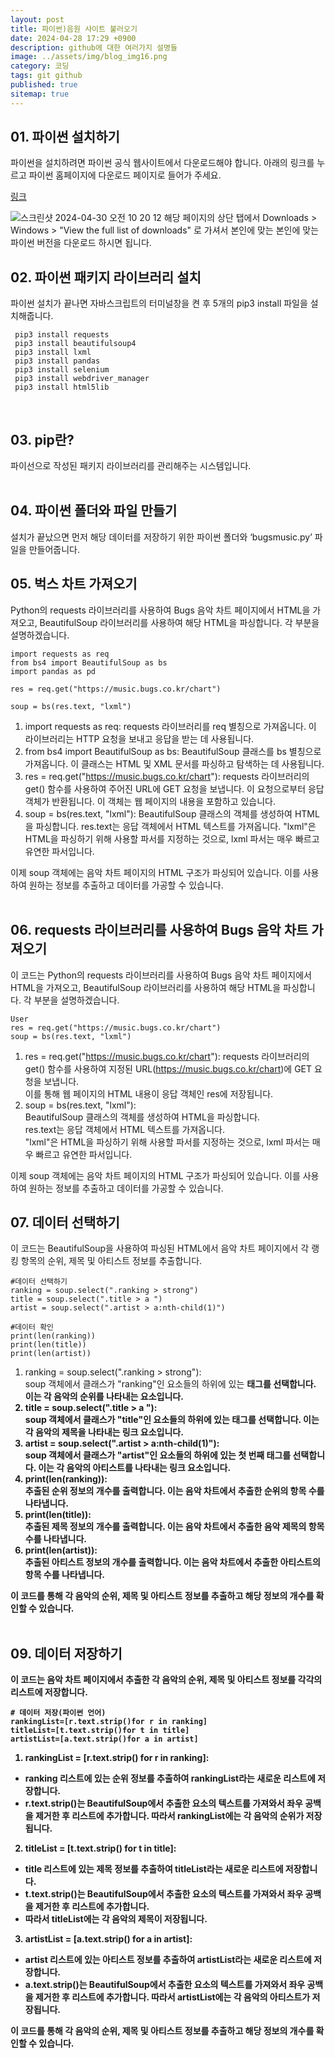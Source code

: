 ```yaml
---
layout: post
title: 파이썬)음원 사이트 불러오기
date: 2024-04-28 17:29 +0900
description: github에 대한 여러가지 설명들
image: ../assets/img/blog_img16.png
category: 코딩
tags: git github
published: true
sitemap: true
---
```

## 01. 파이썬 설치하기
파이썬을 설치하려면 파이썬 공식 웹사이트에서 다운로드해야 합니다. 아래의 링크를 누르고 파이썬 홈페이지에 다운로드 페이지로 들어가 주세요. 

 [링크](https://www.python.org/downloads/)

![스크린샷 2024-04-30 오전 10 20 12](https://github.com/parksohyunnn/parksohyunnn.github.io/assets/164127801/9844f2f2-f0e2-4259-b10c-e0f4c2776bf8)
해당 페이지의 상단 탭에서 Downloads > Windows > "View the full list of downloads" 로 가셔서 본인에 맞는 본인에 맞는 파이썬 버전을 다운로드 하시면 됩니다. 
<br>   

## 02. 파이썬 패키지 라이브러리 설치  
파이썬 설치가 끝나면 자바스크립트의 터미널창을 켠 후 5개의 pip3 install 파일을 설치해줍니다.

````
 pip3 install requests
 pip3 install beautifulsoup4
 pip3 install lxml
 pip3 install pandas
 pip3 install selenium
 pip3 install webdriver_manager
 pip3 install html5lib
````
<br>   

## 03. pip란?   
파이선으로 작성된 패키지 라이브러리를 관리해주는 시스템입니다.   
<br> 

## 04. 파이썬 폴더와 파일 만들기
설치가 끝났으면 먼저 해당 데이터를 저장하기 위한 파이썬 폴더와 ‘bugsmusic.py’ 파일을 만들어줍니다.
<br>   

## 05. 벅스 차트 가져오기   
Python의 requests 라이브러리를 사용하여 Bugs 음악 차트 페이지에서 HTML을 가져오고, BeautifulSoup 라이브러리를 사용하여 해당 HTML을 파싱합니다. 각 부분을 설명하겠습니다.

````
import requests as req
from bs4 import BeautifulSoup as bs
import pandas as pd

res = req.get("https://music.bugs.co.kr/chart")

soup = bs(res.text, "lxml")
````
1. import requests as req:
requests 라이브러리를 req 별칭으로 가져옵니다. 이 라이브러리는 HTTP 요청을 보내고 응답을 받는 데 사용됩니다.
2. from bs4 import BeautifulSoup as bs:
BeautifulSoup 클래스를 bs 별칭으로 가져옵니다. 이 클래스는 HTML 및 XML 문서를 파싱하고 탐색하는 데 사용됩니다.
3. res = req.get("https://music.bugs.co.kr/chart"):
requests 라이브러리의 get() 함수를 사용하여 주어진 URL에 GET 요청을 보냅니다. 이 요청으로부터 응답 객체가 반환됩니다. 이 객체는 웹 페이지의 내용을 포함하고 있습니다.
4. soup = bs(res.text, "lxml"):
BeautifulSoup 클래스의 객체를 생성하여 HTML을 파싱합니다. res.text는 응답 객체에서 HTML 텍스트를 가져옵니다. "lxml"은 HTML을 파싱하기 위해 사용할 파서를 지정하는 것으로, lxml 파서는 매우 빠르고 유연한 파서입니다.   

이제 soup 객체에는 음악 차트 페이지의 HTML 구조가 파싱되어 있습니다. 이를 사용하여 원하는 정보를 추출하고 데이터를 가공할 수 있습니다.   
<br>  

## 06. requests 라이브러리를 사용하여 Bugs 음악 차트 가져오기   
이 코드는 Python의 requests 라이브러리를 사용하여 Bugs 음악 차트 페이지에서 HTML을 가져오고, BeautifulSoup 라이브러리를 사용하여 해당 HTML을 파싱합니다. 각 부분을 설명하겠습니다.

````
User
res = req.get("https://music.bugs.co.kr/chart")
soup = bs(res.text, "lxml")
````
1. res = req.get("https://music.bugs.co.kr/chart"):
requests 라이브러리의 get() 함수를 사용하여 지정된 URL(https://music.bugs.co.kr/chart)에 GET 요청을 보냅니다.   
이를 통해 웹 페이지의 HTML 내용이 응답 객체인 res에 저장됩니다.   
2. soup = bs(res.text, "lxml"):  
BeautifulSoup 클래스의 객체를 생성하여 HTML을 파싱합니다.  
res.text는 응답 객체에서 HTML 텍스트를 가져옵니다.  
"lxml"은 HTML을 파싱하기 위해 사용할 파서를 지정하는 것으로, lxml 파서는 매우 빠르고 유연한 파서입니다.   

이제 soup 객체에는 음악 차트 페이지의 HTML 구조가 파싱되어 있습니다. 이를 사용하여 원하는 정보를 추출하고 데이터를 가공할 수 있습니다.
<br>  

## 07. 데이터 선택하기   
이 코드는 BeautifulSoup을 사용하여 파싱된 HTML에서 음악 차트 페이지에서 각 랭킹 항목의 순위, 제목 및 아티스트 정보를 추출합니다.

````
#데이터 선택하기 
ranking = soup.select(".ranking > strong")
title = soup.select(".title > a ")
artist = soup.select(".artist > a:nth-child(1)")

#데이터 확인
print(len(ranking))
print(len(title))
print(len(artist))
````
1. ranking = soup.select(".ranking > strong"):  
soup 객체에서 클래스가 "ranking"인 요소들의 하위에 있는 <strong> 태그를 선택합니다. 이는 각 음악의 순위를 나타내는 요소입니다.   
2. title = soup.select(".title > a "):   
soup 객체에서 클래스가 "title"인 요소들의 하위에 있는 <a> 태그를 선택합니다. 이는 각 음악의 제목을 나타내는 링크 요소입니다.   
3. artist = soup.select(".artist > a:nth-child(1)"):   
soup 객체에서 클래스가 "artist"인 요소들의 하위에 있는 첫 번째 <a> 태그를 선택합니다. 이는 각 음악의 아티스트를 나타내는 링크 요소입니다.   
4. print(len(ranking)):   
추출된 순위 정보의 개수를 출력합니다. 이는 음악 차트에서 추출한 순위의 항목 수를 나타냅니다.   
5. print(len(title)):   
추출된 제목 정보의 개수를 출력합니다. 이는 음악 차트에서 추출한 음악 제목의 항목 수를 나타냅니다.
6. print(len(artist)):   
추출된 아티스트 정보의 개수를 출력합니다. 이는 음악 차트에서 추출한 아티스트의 항목 수를 나타냅니다.   

이 코드를 통해 각 음악의 순위, 제목 및 아티스트 정보를 추출하고 해당 정보의 개수를 확인할 수 있습니다.   
<br>  

## 09. 데이터 저장하기
이 코드는 음악 차트 페이지에서 추출한 각 음악의 순위, 제목 및 아티스트 정보를 각각의 리스트에 저장합니다.

````
# 데이터 저장(파이썬 언어)
rankingList=[r.text.strip()for r in ranking]
titleList=[t.text.strip()for t in title]
artistList=[a.text.strip()for a in artist]
````
1. rankingList = [r.text.strip() for r in ranking]:   
- ranking 리스트에 있는 순위 정보를 추출하여 rankingList라는 새로운 리스트에 저장합니다.   
- r.text.strip()는 BeautifulSoup에서 추출한 요소의 텍스트를 가져와서 좌우 공백을 제거한 후 리스트에 추가합니다.
따라서 rankingList에는 각 음악의 순위가 저장됩니다.
2. titleList = [t.text.strip() for t in title]:
- title 리스트에 있는 제목 정보를 추출하여 titleList라는 새로운 리스트에 저장합니다.
- t.text.strip()는 BeautifulSoup에서 추출한 요소의 텍스트를 가져와서 좌우 공백을 제거한 후 리스트에 추가합니다.
- 따라서 titleList에는 각 음악의 제목이 저장됩니다.
3. artistList = [a.text.strip() for a in artist]:
- artist 리스트에 있는 아티스트 정보를 추출하여 artistList라는 새로운 리스트에 저장합니다.
- a.text.strip()는 BeautifulSoup에서 추출한 요소의 텍스트를 가져와서 좌우 공백을 제거한 후 리스트에 추가합니다.
따라서 artistList에는 각 음악의 아티스트가 저장됩니다.  

이 코드를 통해 각 음악의 순위, 제목 및 아티스트 정보를 추출하고 해당 정보의 개수를 확인할 수 있습니다.   
<br>